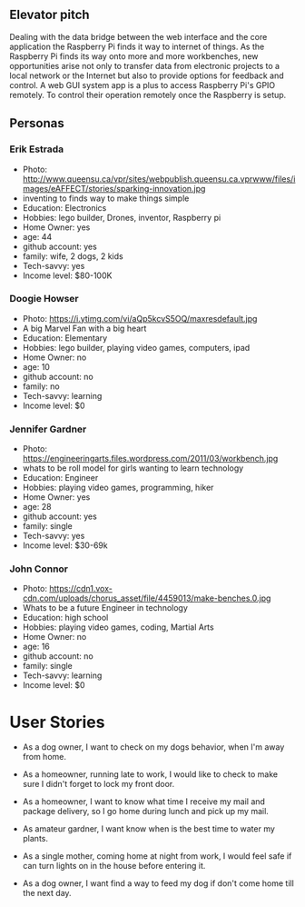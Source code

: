 ## Elevator pitch

Dealing with the data bridge between the web interface and the core application
the Raspberry Pi finds it way to internet of things.
As the Raspberry Pi finds its way onto more and more workbenches,
new opportunities arise not only to transfer data from electronic projects
to a local network or the Internet but also to provide options for feedback and control.
A web GUI system app is a plus to access Raspberry Pi's GPIO remotely. To control their
operation remotely once the Raspberry is setup.

## Personas

### Erik Estrada

- Photo: http://www.queensu.ca/vpr/sites/webpublish.queensu.ca.vprwww/files/images/eAFFECT/stories/sparking-innovation.jpg
- inventing to finds way to make things simple
- Education: Electronics
- Hobbies: lego builder, Drones, inventor, Raspberry pi
- Home Owner: yes
- age: 44
- github account: yes
- family: wife, 2 dogs, 2 kids
- Tech-savvy: yes
- Income level: $80-100K

### Doogie Howser

- Photo: https://i.ytimg.com/vi/aQp5kcvS5OQ/maxresdefault.jpg
- A big Marvel Fan with a big heart
- Education: Elementary
- Hobbies: lego builder, playing video games, computers, ipad
- Home Owner: no
- age: 10
- github account: no
- family: no
- Tech-savvy: learning
- Income level: $0

### Jennifer Gardner

- Photo: https://engineeringarts.files.wordpress.com/2011/03/workbench.jpg
- whats to be roll model for girls wanting to learn technology
- Education: Engineer
- Hobbies: playing video games, programming, hiker
- Home Owner: yes
- age: 28
- github account: yes
- family: single
- Tech-savvy: yes
- Income level: $30-69k

### John Connor

- Photo: https://cdn1.vox-cdn.com/uploads/chorus_asset/file/4459013/make-benches.0.jpg
- Whats to be a future Engineer in technology
- Education: high school
- Hobbies: playing video games, coding, Martial Arts
- Home Owner: no
- age: 16
- github account: no
- family: single
- Tech-savvy: learning
- Income level: $0

# User Stories

- As a dog owner, I want to check on my dogs behavior, when I'm away from home.

- As a homeowner, running late to work, I would like to check to make sure I didn't forget to lock my front door.

- As a homeowner, I want to know what time I receive my mail and package delivery, so I go home during lunch and pick up my mail.

- As amateur gardner, I want know when is the best time to water my plants.

- As a single mother, coming home at night from work, I would feel safe if can turn lights on in the house before entering it.

- As a dog owner, I want find a way to feed my dog if don't come home till the next day.  
    
